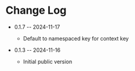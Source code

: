 # Change Log

* 0.1.7 -- 2024-11-17
  - Default to namespaced key for context key

* 0.1.3 -- 2024-11-16
  - Initial public version
